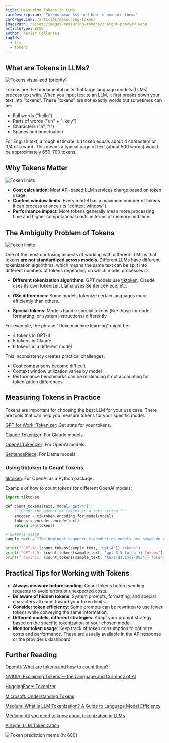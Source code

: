 ```yaml
---
title: Measuring Tokens in LLMs
cardDescription: "Tokens mean $$$ and how to measure them."
cardPageLink: /articles/measuring-tokens
imagePath: /assets/images/measuring-tokens/chatgpt-preview.webp
articleType: BLOG
author: Xavier Collantes
tagIds:
  - llm
  - tokens
---
```


## What are Tokens in LLMs?

![Tokens visualized {priority}](/assets/images/measuring-tokens/example.webp)

Tokens are the fundamental units that large language models (LLMs) process text
with. When you input text to an LLM, it first breaks down your text into
"tokens". These "tokens" are not exactly words but sometimes can be:

- Full words ("hello")
- Parts of words ("un" + "likely")
- Characters ("a", "!")
- Spaces and punctuation

For English text, a rough estimate is 1 token equals about 4 characters or
3/4 of a word. This means a typical page of text (about 500 words) would be
approximately 650-700 tokens.

## Why Tokens Matter

![Token limits](/assets/images/measuring-tokens/max.webp)

- **Cost calculation**: Most API-based LLM services charge based on token
  usage.
- **Context window limits**: Every model has a maximum number of tokens it can
  process at once (its "context window").
- **Performance impact**: More tokens generally mean more processing time and
  higher computational costs in terms of memory and time.

## The Ambiguity Problem of Tokens

![Token limits](/assets/images/measuring-tokens/chatgpt.webp)

One of the most confusing aspects of working with different LLMs is that tokens
**are not standardized across models**. Different LLMs have different
tokenization algorithms, which means the same text can be split into different
numbers of tokens depending on which model processes it.

- **Different tokenization algorithms**: GPT models use
  [tiktoken](http://github.com/openai/tiktoken), Claude uses its own tokenizer,
  Llama uses SentencePiece, etc.

- **i18n differences**: Some models tokenize certain languages
  more efficiently than others.

- **Special tokens**: Models handle special tokens (like those for code,
  formatting, or system instructions) differently.

For example, the phrase "I love machine learning" might be:

- 4 tokens in GPT-4
- 5 tokens in Claude
- 6 tokens in a different model

This inconsistency creates practical challenges:

- Cost comparisons become difficult
- Context window utilization varies by model
- Performance benchmarks can be misleading if not accounting for tokenization
  differences

## Measuring Tokens in Practice

Tokens are important for choosing the best LLM for your use case. There are
tools that can help you measure tokens for your specific model.

[GPT for Work: Tokenizer](https://gptforwork.com/tools/tokenizer): Get stats for
your tokens.

[Claude Tokenizer](https://claude-tokenizer.vercel.app/): For Claude models.

[OpenAI Tokenizer](https://platform.openai.com/tokenizer): For OpenAI models.

[SentencePiece](http://github.com/google/sentencepiece): For Llama models.

### Using tiktoken to Count Tokens

[tiktoken](http://github.com/openai/tiktoken): For OpenAI as a Python package.

Example of how to count tokens for different OpenAI models:

```python
import tiktoken

def count_tokens(text, model="gpt-4"):
    """Count the number of tokens in a text string."""
    encoder = tiktoken.encoding_for_model(model)
    tokens = encoder.encode(text)
    return len(tokens)

# Example usage.
sample_text = "The dominant sequence transduction models are based on complex recurrent or convolutional neural networks in an encoder-decoder configuration."

print(f"GPT-4: {count_tokens(sample_text, 'gpt-4')} tokens")
print(f"GPT-3.5: {count_tokens(sample_text, 'gpt-3.5-turbo')} tokens")
print(f"davinci: {count_tokens(sample_text, 'text-davinci-003')} tokens")
```

## Practical Tips for Working with Tokens

- **Always measure before sending**: Count tokens before sending requests
  to avoid errors or unexpected costs.
- **Be aware of hidden tokens**: System prompts, formatting, and special
  characters all count toward your token limits.
- **Consider token efficiency**: Some prompts can be rewritten to use fewer
  tokens while conveying the same information.
- **Different models, different strategies**: Adapt your prompt strategy
  based on the specific tokenization of your chosen model.
- **Monitor token usage**: Keep track of token consumption to optimize
  costs and performance. These are usually available in the API response or the
  provider's dashboard.

## Further Reading

[OpenAI: What are tokens and how to count them?](https://help.openai.com/en/articles/4936856-what-are-tokens-and-how-to-count-them)

[NVIDIA: Explaining Tokens — the Language and Currency of
AI](https://blogs.nvidia.com/blog/ai-tokens-explained/)

[HuggingFace: Tokenizer](https://huggingface.co/docs/transformers/en/main_classes/tokenizer)

[Microsoft: Understanding Tokens](https://learn.microsoft.com/en-us/dotnet/ai/conceptual/understanding-tokens)

[Medium: What is LLM Tokenization? A Guide to Language Model Efficiency](https://medium.com/@tahirbalarabe2/what-is-llm-tokenization-a-guide-to-language-model-efficiency-1b4ae57c180b)

[Medium: All you need to know about tokenization in LLMs](https://medium.com/thedeephub/all-you-need-to-know-about-tokenization-in-llms-7a801302cf54)

[Airbyte: LLM Tokenization](https://airbyte.com/data-engineering-resources/llm-tokenization)

![Token prediction meme {h: 600}](/assets/images/measuring-tokens/predict.webp)
